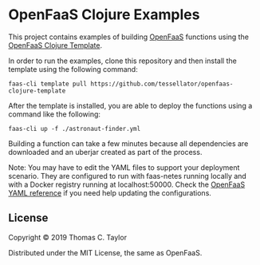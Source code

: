 # OpenFaaS Clojure Examples

This project contains examples of building [OpenFaaS](https://www.openfaas.com) functions using the [OpenFaaS Clojure Template](https://github.com/tessellator/openfaas-clojure-template).

In order to run the examples, clone this repository and then install the template using the following command:

```
faas-cli template pull https://github.com/tessellator/openfaas-clojure-template
```

After the template is installed, you are able to deploy the functions using a command like the following:

```
faas-cli up -f ./astronaut-finder.yml
```

Building a function can take a few minutes because all dependencies are downloaded and an uberjar created as part of the process.


Note: You may have to edit the YAML files to support your deployment scenario. They are configured to run with faas-netes running locally and with a Docker registry running at localhost:50000. Check the [OpenFaaS YAML reference](https://docs.openfaas.com/reference/yaml/) if you need help updating the configurations.

## License

Copyright © 2019 Thomas C. Taylor

Distributed under the MIT License, the same as OpenFaaS.
